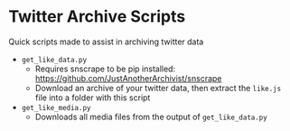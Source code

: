 # Twitter Archive Scripts
Quick scripts made to assist in archiving twitter data

- `get_like_data.py`
    - Requires snscrape to be pip installed: https://github.com/JustAnotherArchivist/snscrape
    - Download an archive of your twitter data, then extract the `like.js` file into a folder with this script
- `get_like_media.py`
    - Downloads all media files from the output of `get_like_data.py`
